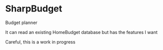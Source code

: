 # SharpBudget

Budget planner

It can read an existing HomeBudget database but has the features I want

Careful, this is a work in progress
